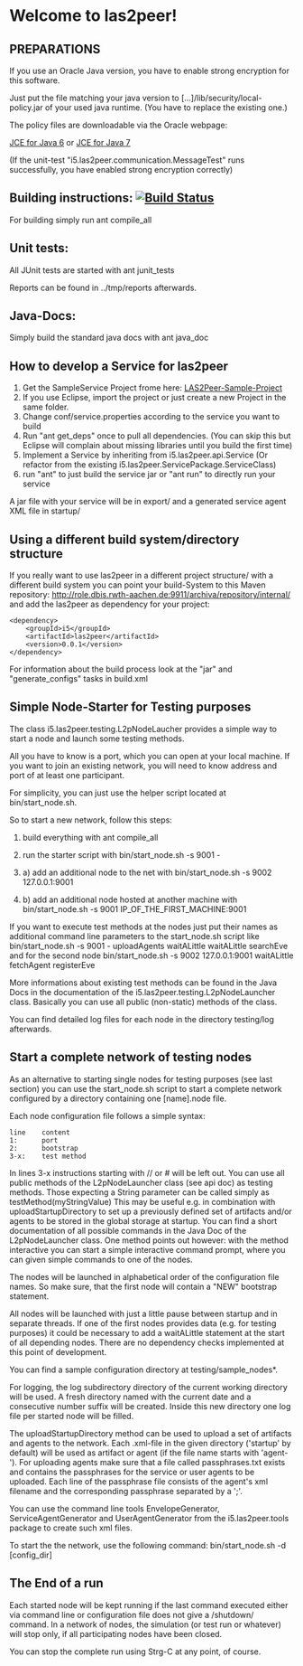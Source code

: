 Welcome to las2peer!
=================

PREPARATIONS
-----------------------

If you use an Oracle Java version, you have to enable strong encryption for this software.

Just put the file matching your java version to
    [...]/lib/security/local-policy.jar
of your used java runtime. (You have to replace the existing one.)

The policy files are downloadable via the Oracle webpage:

[JCE for Java 6](http://www.oracle.com/technetwork/java/javase/downloads/jce-6-download-429243.html "JCE-6")
or
[JCE for Java 7](http://www.oracle.com/technetwork/java/javase/downloads/jce-7-download-432124.html "JCE-7")

(If the unit-test "i5.las2peer.communication.MessageTest" runs successfully, you have enabled strong encryption correctly)

Building instructions: [![Build Status](https://travis-ci.org/rwth-acis/las2peer.png?branch=master)](https://travis-ci.org/rwth-acis/las2peer)
----------------------
For building simply run
    ant compile_all

Unit tests:
-----------
All JUnit tests are started with
    ant junit_tests

Reports can be found in ../tmp/reports afterwards.

Java-Docs:
----------
Simply build the standard java docs with
    ant java_doc


How to develop a Service for las2peer
-------------------------------------
1. Get the SampleService Project frome here: [LAS2Peer-Sample-Project](https://github.com/rwth-acis/LAS2peer-Sample-Service/archive/master.zip)
2. If you use Eclipse, import the project or just create a new Project in the same folder.
3. Change conf/service.properties according to the service you want to build
4. Run "ant get_deps" once to pull all dependencies. (You can skip this but Eclipse will complain about missing libraries until you build the first time)
5. Implement a Service by inheriting from i5.las2peer.api.Service (Or refactor from the existing i5.las2peer.ServicePackage.ServiceClass)
6. run "ant" to just build the service jar or "ant run" to directly run your service

A jar file with your service will be in export/ and a generated service agent XML file in startup/

Using a different build system/directory structure
-------------------------------------------------
If you really want to use las2peer in a different project structure/ with a different build system you can point your build-System to this
Maven repository: http://role.dbis.rwth-aachen.de:9911/archiva/repository/internal/ and add the las2peer as dependency for your project:
```
<dependency>
    <groupId>i5</groupId>
    <artifactId>las2peer</artifactId>
    <version>0.0.1</version>
</dependency>
```
For information about the build process look at the "jar" and "generate_configs" tasks in build.xml

Simple Node-Starter for Testing purposes
----------------------------------------
The class i5.las2peer.testing.L2pNodeLaucher provides a simple way to start a node and launch some testing methods.

All you have to know is a port, which you can open at your local machine.
If you want to join an existing network, you will need to know address and port of at least one participant.

For simplicity, you can just use the helper script located at bin/start_node.sh.


So to start a new network, follow this steps:

1. build everything with
    ant compile_all

2. run the starter script with
    bin/start_node.sh -s 9001 -

3. a) add an additional node to the net with
      bin/start_node.sh -s 9002 127.0.0.1:9001

3. b) add an additional node hosted at another machine with
      bin/start_node.sh -s 9001 IP_OF_THE_FIRST_MACHINE:9001


If you want to execute test methods at the nodes just put their names as additional command line parameters to the start_node.sh script like
    bin/start_node.sh -s 9001 - uploadAgents waitALittle waitALittle searchEve
and for the second node
    bin/start_node.sh -s 9002 127.0.0.1:9001 waitALittle fetchAgent registerEve

More informations about existing test methods can be found in the Java Docs in the documentation of the i5.las2peer.testing.L2pNodeLauncher class.
Basically you can use all public (non-static) methods of the class.

You can find detailed log files for each node in the directory testing/log afterwards.


Start a complete network of testing nodes
-----------------------------------------

As an alternative to starting single nodes for testing purposes (see last section) you can use the start_node.sh script to start a complete network configured by a directory containing one [name].node file.

Each node configuration file follows a simple syntax:

    line    content
    1:      port
    2:      bootstrap
    3-x:    test method

In lines 3-x instructions starting with // or # will be left out. You can use all public methods of the L2pNodeLauncher class (see api doc) as testing methods. Those expecting a String parameter can be called simply as
    testMethod(myStringValue)
This may be useful e.g. in combination with uploadStartupDirectory to set up a previously defined set of artifacts and/or agents to be stored in the global storage at startup.
You can find a short documentation of all possible commands in the Java Doc of the L2pNodeLauncher class.
One method points out however: with the method
    interactive
you can start a simple interactive command prompt, where you can given simple commands to one of the nodes.

The nodes will be launched in alphabetical order of the configuration file names. So make sure, that the first node will contain a "NEW" bootstrap statement.

All nodes will be launched with just a little pause between startup and in separate threads. If one of the first nodes provides data (e.g. for testing purposes) it could be necessary to add a waitALittle statement at the start of all depending nodes. There are no dependency checks implemented at this point of development.

You can find a sample configuration directory at testing/sample_nodes*.

For logging, the log subdirectory directory of the current working directory will be used. A fresh directory named with the current date and a consecutive number suffix will be created. Inside this new directory one log file per started node will be filled.

The uploadStartupDirectory method can be used to upload a set of artifacts and agents to the network. Each .xml-file in the given directory ('startup' by default) will be used as artifact or agent (if the file name starts with 'agent-'). For uploading agents make sure that a file called passphrases.txt exists and contains the passphrases for the service or user agents to be uploaded. Each line of the passphrase file consists of the agent's xml filename and the corresponding passphrase separated by a ';'.

You can use the command line tools EnvelopeGenerator, ServiceAgentGenerator and UserAgentGenerator from the i5.las2peer.tools package to create such xml files.

To start the the network, use the following command:
    bin/start_node.sh -d [config_dir]



The End of a run
----------------
Each started node will be kept running if the last command executed either via command line or configuration file does not give a /shutdown/ command.
In a network of nodes, the simulation (or test run or whatever) will stop only, if all participating nodes have been closed.

You can stop the complete run using Strg-C at any point, of course.

